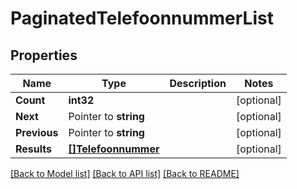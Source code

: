 # PaginatedTelefoonnummerList

## Properties

Name | Type | Description | Notes
------------ | ------------- | ------------- | -------------
**Count** | **int32** |  | [optional] 
**Next** | Pointer to **string** |  | [optional] 
**Previous** | Pointer to **string** |  | [optional] 
**Results** | [**[]Telefoonnummer**](Telefoonnummer.md) |  | [optional] 

[[Back to Model list]](../README.md#documentation-for-models) [[Back to API list]](../README.md#documentation-for-api-endpoints) [[Back to README]](../README.md)


